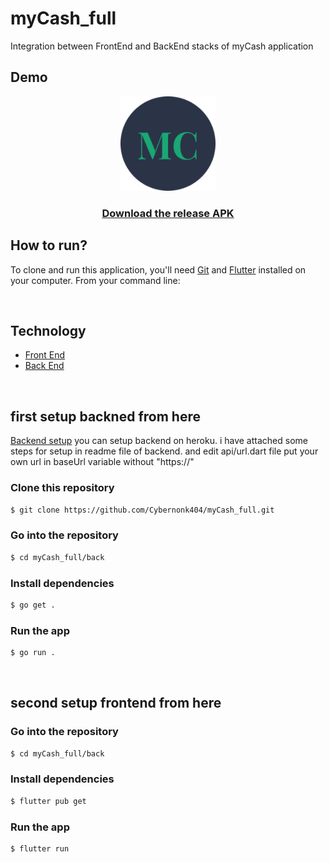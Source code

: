 # myCash_full
Integration between FrontEnd and BackEnd stacks of myCash application

## **Demo**

<p align="center">
<img src="front/screenshots/logo-2.png" alt="logo" width="30%"/>

<h3 align="center"><a href="https://drive.google.com/file/d/1nXXpQTNkDsy7WRJoW1-ZhYsPJjn_nrm3/view?usp=share_link">Download the release APK</a></h3>
</p>


## **How to run?**

To clone and run this application, you'll need [Git](https://git-scm.com/downloads) and [Flutter](https://flutter.dev/docs/get-started/install) installed on your computer. From your command line:

<br>

## **Technology**

- [Front End](https://github.com/Cybernonk404/myCash_full/tree/main/front)
- [Back End](https://github.com/Cybernonk404/myCash_full/tree/main/back)

<br>

## **first setup backned from here**

[Backend setup](https://github.com/Ansh-Rathod/Musive-Backend)
you can setup backend on heroku. i have attached some steps for setup in readme file of backend.
and edit api/url.dart file put your own url in baseUrl variable without "https://"

### Clone this repository

```bash
$ git clone https://github.com/Cybernonk404/myCash_full.git
```

### Go into the repository

```bash
$ cd myCash_full/back
```

### Install dependencies

```bash
$ go get .
```

### Run the app

```bash
$ go run .
```

<br>


## **second setup frontend from here**

### Go into the repository

```bash
$ cd myCash_full/back
```

### Install dependencies

```bash
$ flutter pub get
```

### Run the app

```bash
$ flutter run
```
